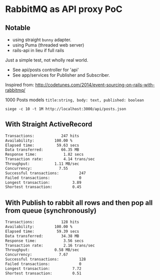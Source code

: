 # RabbitMQ as API proxy PoC

## Notable

* using straight `bunny` adapter.
* using Puma (threaded web server)
* rails-api in lieu if full rails




Just a simple test, not wholly real world.

* See api/posts controller for 'api'
* See app/services for Publisher and Subscriber.

Inspired from: http://codetunes.com/2014/event-sourcing-on-rails-with-rabbitmq/


1000 Posts models `title:string, body: text, published: boolean`

`siege -c 10 -t 1M http://localhost:3000/api/posts.json`

## With Straight ActiveRecord

```bash
Transactions:            247 hits
Availability:         100.00 %
Elapsed time:          59.63 secs
Data transferred:        66.35 MB
Response time:            1.82 secs
Transaction rate:         4.14 trans/sec
Throughput:           1.11 MB/sec
Concurrency:            7.55
Successful transactions:         247
Failed transactions:             0
Longest transaction:          3.89
Shortest transaction:         0.45
```

## With Publish to rabbit all rows and then pop all from queue (synchronously)

```bash
Transactions:            128 hits
Availability:         100.00 %
Elapsed time:          59.39 secs
Data transferred:        34.38 MB
Response time:            3.56 secs
Transaction rate:         2.16 trans/sec
Throughput:           0.58 MB/sec
Concurrency:            7.67
Successful transactions:         128
Failed transactions:             0
Longest transaction:          7.72
Shortest transaction:         0.51
```
